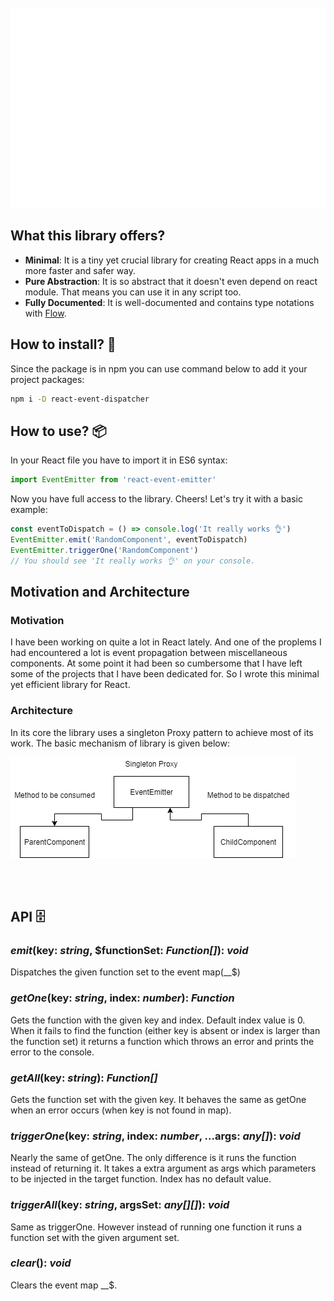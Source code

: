 <div align="center">
	<br>
        <img src="./header.svg" width="800" height="320">
	<br>
</div>

## What this library offers?
- **Minimal**: It is a tiny yet crucial library for creating React apps in a much more faster and safer way.
- **Pure Abstraction**: It is so abstract that it doesn't even depend on react module. That means you can use it in any script too.
- **Fully Documented**: It is well-documented and contains type notations with [Flow](https://flow.org/).

## How to install? 🚀
Since the package is in npm you can use command below to add it your project packages:

``` bash
npm i -D react-event-dispatcher
```

## How to use? 📦
In your React file you have to import it in ES6 syntax:

``` js
import EventEmitter from 'react-event-emitter'
```
Now you have full access to the library. Cheers! Let's try it with a basic example:
``` js
const eventToDispatch = () => console.log('It really works 👌')
EventEmitter.emit('RandomComponent', eventToDispatch)
EventEmitter.triggerOne('RandomComponent')
// You should see 'It really works 👌' on your console.
```

## Motivation and Architecture
### Motivation
I have been working on quite a lot in React lately. And one of the proplems I had encountered a lot is event propagation between miscellaneous components. At some point it had been so cumbersome that I have left some of the projects that I have been dedicated for. So I wrote this minimal yet efficient library for React.

### Architecture
In its core the library uses a singleton Proxy pattern to achieve most of its work. The basic mechanism of library is given below:

<img src="event-emitter-architecture-schema.png">

</br></br>

## API 🗄️
### ***emit***(key: *string*, $functionSet: *Function[]*): *void*
Dispatches the given function set to the event map(__$)

### ***getOne***(key: *string*, index: *number*): *Function*
Gets the function with the given key and index. Default index value is 0. When it fails to find the function (either key is absent or index is larger than the function set) it returns a function which throws an error and prints the error to the console.

### ***getAll***(key: *string*): *Function[]*
Gets the function set with the given key. It behaves the same as getOne when an error occurs (when key is not found in map).

### ***triggerOne***(key: *string*, index: *number*, ...args: *any[]*): *void*
Nearly the same of getOne. The only difference is it runs the function instead of returning it. It takes a extra argument as args which parameters to be injected in the target function. Index has no default value.

### ***triggerAll***(key: *string*, argsSet: *any[][]*): *void*
Same as triggerOne. However instead of running one function it runs a function set with the given argument set.

### ***clear***(): *void*
Clears the event map __$.